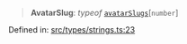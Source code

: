> **AvatarSlug**: *typeof* [`avatarSlugs`](api/variables%5CavatarSlugs.md)\[`number`\]

Defined in: [src/types/strings.ts:23](https://github.com/bhavjitChauhan/khan-api/blob/67d30ab4498111952301bcaddbef9a132bf75105/src/types/strings.ts#L23)
